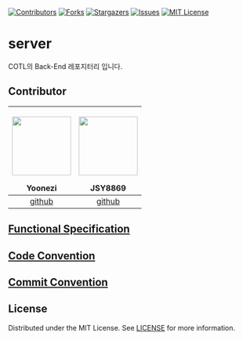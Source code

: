 <a name="readme-top"></a>

<!-- PROJECT SHIELDS -->
<!--
*** I'm using markdown "reference style" links for readability.
*** Reference links are enclosed in brackets [ ] instead of parentheses ( ).
*** See the bottom of this document for the declaration of the reference variables
*** for contributors-url, forks-url, etc. This is an optional, concise syntax you may use.
*** https://www.markdownguide.org/basic-syntax/#reference-style-links
-->
[![Contributors][contributors-shield]][contributors-url]
[![Forks][forks-shield]][forks-url]
[![Stargazers][stars-shield]][stars-url]
[![Issues][issues-shield]][issues-url]
[![MIT License][license-shield]][license-url]

# server
COTL의 Back-End 레포지터리 입니다.

## Contributor

| <p align="center"><img src="https://avatars.githubusercontent.com/u/101792929?v=4" width="120" height="120"/></p> Yoonezi | <p align="center"><img src="https://avatars.githubusercontent.com/u/65009713?v=4" width="120" height="120"/></p> JSY8869 |
| --- | --- |
| <div align=center> [github](https://github.com/yoonezi) </div> | <div align=center> [github](https://github.com/JSY8869) </div> |

## [Functional Specification](https://www.notion.so/b8372ffc4fbc45f48e4af74f9358db13?pvs=4)

## [Code Convention](https://github.com/COTL-Clone-OnTheLook/server/wiki/✔%EF%B8%8F-Code-Convention)

## [Commit Convention](https://github.com/COTL-Clone-OnTheLook/server/wiki/✔%EF%B8%8F-Commit-Convention)

## License

Distributed under the MIT License. See [LICENSE](./LICENSE) for more information.

<!-- MARKDOWN LINKS & IMAGES -->
<!-- https://www.markdownguide.org/basic-syntax/#reference-style-links -->
[contributors-shield]: https://img.shields.io/github/contributors/COTL-Clone-OnTheLook/server.svg?style=for-the-badge
[contributors-url]: https://github.com/COTL-Clone-OnTheLook/server/graphs/contributors
[forks-shield]: https://img.shields.io/github/forks/COTL-Clone-OnTheLook/server.svg?style=for-the-badge
[forks-url]: https://github.com/COTL-Clone-OnTheLook/server/network/members
[stars-shield]: https://img.shields.io/github/stars/COTL-Clone-OnTheLook/server.svg?style=for-the-badge
[stars-url]: https://github.com/COTL-Clone-OnTheLook/server/stargazers
[issues-shield]: https://img.shields.io/github/issues/COTL-Clone-OnTheLook/server.svg?style=for-the-badge
[issues-url]: https://github.com/COTL-Clone-OnTheLook/server/issues
[license-shield]: https://img.shields.io/github/license/COTL-Clone-OnTheLook/server.svg?style=for-the-badge
[license-url]: https://github.com/COTL-Clone-OnTheLook/server/blob/master/LICENSE.txt

